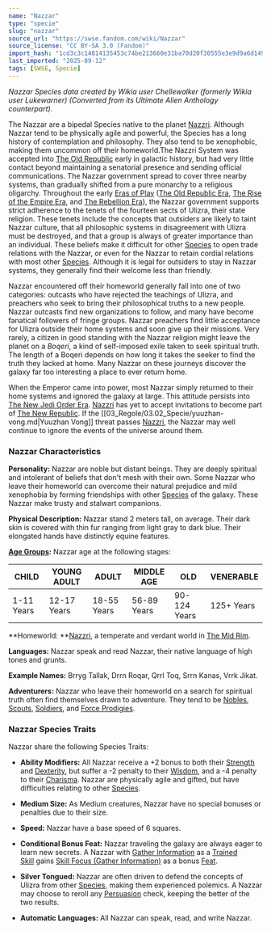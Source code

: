 ```yaml
---
name: "Nazzar"
type: "specie"
slug: "nazzar"
source_url: "https://swse.fandom.com/wiki/Nazzar"
source_license: "CC BY-SA 3.0 (Fandom)"
import_hash: "1cd3c3c14814135453c74be213660e31ba70d20f30555e3e9d9a6d149a8bfd30"
last_imported: "2025-09-12"
tags: [SWSE, Specie]
---
```

*Nazzar Species data created by Wikia user Chellewalker (formerly Wikia user Lukewarner) (Converted from its Ultimate Alien Anthology counterpart).*

The Nazzar are a bipedal Species native to the planet [Nazzri](https://swse.fandom.com/wiki/Nazzri). Although Nazzar tend to be physically agile and powerful, the Species has a long history of contemplation and philosophy. They also tend to be xenophobic, making them uncommon off their homeworld.The Nazzri System was accepted into [The Old Republic](https://swse.fandom.com/wiki/The_Old_Republic) early in galactic history, but had very little contact beyond maintaining a senatorial presence and sending official communications. The Nazzar government spread to cover three nearby systems, than gradually shifted from a pure monarchy to a religious oligarchy. Throughout the early [Eras of Play](https://swse.fandom.com/wiki/Eras_of_Play) ([The Old Republic Era](https://swse.fandom.com/wiki/The_Old_Republic_Era), [The Rise of the Empire Era](https://swse.fandom.com/wiki/The_Rise_of_the_Empire_Era), and [The Rebellion Era](https://swse.fandom.com/wiki/The_Rebellion_Era)), the Nazzar government supports strict adherence to the tenets of the fourteen sects of Ulizra, their state religion. These tenets include the concepts that outsiders are likely to taint Nazzar culture, that all philosophic systems in disagreement with Ulizra must be destroyed, and that a group is always of greater importance than an individual. These beliefs make it difficult for other [Species](https://swse.fandom.com/wiki/Species) to open trade relations with the Nazzar, or even for the Nazzar to retain cordial relations with most other [Species](https://swse.fandom.com/wiki/Species). Although it is legal for outsiders to stay in Nazzar systems, they generally find their welcome less than friendly.

Nazzar encountered off their homeworld generally fall into one of two categories: outcasts who have rejected the teachings of Ulizra, and preachers who seek to bring their philosophical truths to a new people. Nazzar outcasts find new organizations to follow, and many have become fanatical followers of fringe groups. Nazzar preachers find little acceptance for Ulizra outside their home systems and soon give up their missions. Very rarely, a citizen in good standing with the Nazzar religion might leave the planet on a *Boqeri*, a kind of self-imposed exile taken to seek spiritual truth. The length of a Boqeri depends on how long it takes the seeker to find the truth they lacked at home. Many Nazzar on these journeys discover the galaxy far too interesting a place to ever return home.

When the Emperor came into power, most Nazzar simply returned to their home systems and ignored the galaxy at large. This attitude persists into [The New Jedi Order Era](https://swse.fandom.com/wiki/The_New_Jedi_Order_Era). [Nazzri](https://swse.fandom.com/wiki/Nazzri) has yet to accept invitations to become part of [The New Republic](https://swse.fandom.com/wiki/The_New_Republic). If the [[03_Regole/03.02_Specie/yuuzhan-vong.md|Yuuzhan Vong]] threat passes [Nazzri](https://swse.fandom.com/wiki/Nazzri), the Nazzar may well continue to ignore the events of the universe around them.

### Nazzar Characteristics
**Personality:** Nazzar are noble but distant beings. They are deeply spiritual and intolerant of beliefs that don't mesh with their own. Some Nazzar who leave their homeworld can overcome their natural prejudice and mild xenophobia by forming friendships with other [Species](https://swse.fandom.com/wiki/Species) of the galaxy. These Nazzar make trusty and stalwart companions.

**Physical Description:** Nazzar stand 2 meters tall, on average. Their dark skin is covered with thin fur ranging from light gray to dark blue. Their elongated hands have distinctly equine features.

**[Age Groups](https://swse.fandom.com/wiki/Age_Groups):** Nazzar age at the following stages:

| CHILD | YOUNG ADULT | ADULT | MIDDLE AGE | OLD | VENERABLE |
| --- | --- | --- | --- | --- | --- |
| 1-11 Years | 12-17 Years | 18-55 Years | 56-89 Years | 90-124 Years | 125+ Years |

**Homeworld: **[Nazzri](https://swse.fandom.com/wiki/Nazzri), a temperate and verdant world in [The Mid Rim](https://swse.fandom.com/wiki/The_Mid_Rim).

**Languages:** Nazzar speak and read Nazzar, their native language of high tones and grunts.

**Example Names:** Brryg Tallak, Drrn Roqar, Qrrl Toq, Srrn Kanas, Vrrk Jikat.

**Adventurers:** Nazzar who leave their homeworld on a search for spiritual truth often find themselves drawn to adventure. They tend to be [Nobles](https://swse.fandom.com/wiki/Nobles), [Scouts](https://swse.fandom.com/wiki/Scouts), [Soldiers](https://swse.fandom.com/wiki/Soldiers), and [Force Prodigies](https://swse.fandom.com/wiki/Force_Prodigies).

### Nazzar Species Traits
Nazzar share the following Species Traits:
- **Ability Modifiers:** All Nazzar receive a +2 bonus to both their [Strength](https://swse.fandom.com/wiki/Strength) and [Dexterity](https://swse.fandom.com/wiki/Dexterity), but suffer a -2 penalty to their [Wisdom](https://swse.fandom.com/wiki/Wisdom), and a -4 penalty to their [Charisma](https://swse.fandom.com/wiki/Charisma). Nazzar are physically agile and gifted, but have difficulties relating to other [Species](https://swse.fandom.com/wiki/Species).

- **Medium Size:** As Medium creatures, Nazzar have no special bonuses or penalties due to their size.

- **Speed:** Nazzar have a base speed of 6 squares.
- **Conditional Bonus Feat:** Nazzar traveling the galaxy are always eager to learn new secrets. A Nazzar with [Gather Information](https://swse.fandom.com/wiki/Gather_Information) as a [Trained Skill](https://swse.fandom.com/wiki/Trained_Skill) gains [Skill Focus (Gather Information)](https://swse.fandom.com/wiki/Skill_Focus_(Gather_Information)) as a bonus [Feat](https://swse.fandom.com/wiki/Feat).
- **Silver Tongued:** Nazzar are often driven to defend the concepts of Ulizra from other [Species](https://swse.fandom.com/wiki/Species), making them experienced polemics. A Nazzar may choose to reroll any [Persuasion](https://swse.fandom.com/wiki/Persuasion) check, keeping the better of the two results.

- **Automatic Languages:** All Nazzar can speak, read, and write Nazzar.